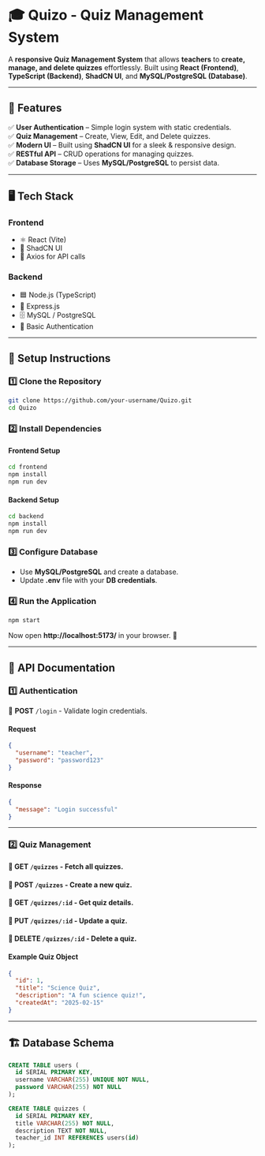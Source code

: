 # 🎓 Quizo - Quiz Management System  

A **responsive Quiz Management System** that allows **teachers** to **create, manage, and delete quizzes** effortlessly. Built using **React (Frontend)**, **TypeScript (Backend)**, **ShadCN UI**, and **MySQL/PostgreSQL (Database)**.



---

## 🌟 Features  
✅ **User Authentication** – Simple login system with static credentials.  
✅ **Quiz Management** – Create, View, Edit, and Delete quizzes.  
✅ **Modern UI** – Built using **ShadCN UI** for a sleek & responsive design.  
✅ **RESTful API** – CRUD operations for managing quizzes.  
✅ **Database Storage** – Uses **MySQL/PostgreSQL** to persist data.  

---

## 🖥️ Tech Stack  
### **Frontend**  
- ⚛️ React (Vite)  
- 🎨 ShadCN UI  
- 📡 Axios for API calls  

### **Backend**  
- 🟦 Node.js (TypeScript)  
- 🚀 Express.js  
- 🗄️ MySQL / PostgreSQL  
- 🔐 Basic Authentication  

---

## 🔧 Setup Instructions  

### **1️⃣ Clone the Repository**  
```sh
git clone https://github.com/your-username/Quizo.git
cd Quizo
```

### **2️⃣ Install Dependencies**  
#### **Frontend Setup**  
```sh
cd frontend
npm install
npm run dev
```

#### **Backend Setup**  
```sh
cd backend
npm install
npm run dev
```

### **3️⃣ Configure Database**  
- Use **MySQL/PostgreSQL** and create a database.
- Update **.env** file with your **DB credentials**.

### **4️⃣ Run the Application**  
```sh
npm start
```
Now open **http://localhost:5173/** in your browser. 🚀  

---

## 📌 API Documentation  

### **1️⃣ Authentication**  
🔹 **POST** `/login` - Validate login credentials.  

#### Request  
```json
{
  "username": "teacher",
  "password": "password123"
}
```
#### Response  
```json
{
  "message": "Login successful"
}
```

---

### **2️⃣ Quiz Management**  

#### 🔹 **GET** `/quizzes` - Fetch all quizzes.  
#### 🔹 **POST** `/quizzes` - Create a new quiz.  
#### 🔹 **GET** `/quizzes/:id` - Get quiz details.  
#### 🔹 **PUT** `/quizzes/:id` - Update a quiz.  
#### 🔹 **DELETE** `/quizzes/:id` - Delete a quiz.  

#### Example Quiz Object  
```json
{
  "id": 1,
  "title": "Science Quiz",
  "description": "A fun science quiz!",
  "createdAt": "2025-02-15"
}
```

---

## 🏗️ Database Schema  

```sql
CREATE TABLE users (
  id SERIAL PRIMARY KEY,
  username VARCHAR(255) UNIQUE NOT NULL,
  password VARCHAR(255) NOT NULL
);

CREATE TABLE quizzes (
  id SERIAL PRIMARY KEY,
  title VARCHAR(255) NOT NULL,
  description TEXT NOT NULL,
  teacher_id INT REFERENCES users(id)
);
```


